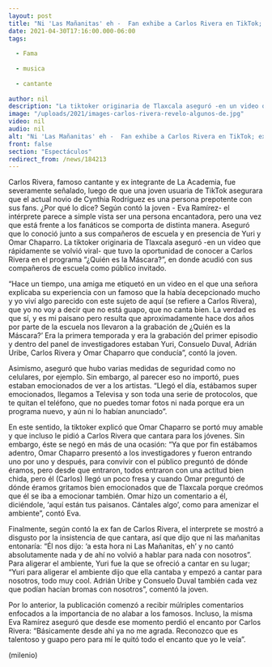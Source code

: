```yaml
---
layout: post
title: "Ni 'Las Mañanitas' eh -  Fan exhibe a Carlos Rivera en TikTok; expone prepotencia del cantante"
date: 2021-04-30T17:16:00.000-06:00
tags:
  
  - Fama
  
  - musica
  
  - cantante
  
author: nil
description: "La tiktoker originaria de Tlaxcala aseguró -en un video que rápidamente se volvió viral- que tuvo la oportunidad de conocer a Carlos Rivera en el programa “¿Quién es la Máscara?”. ¿Carlos Rivera fue grosero con los fans?"
image: "/uploads/2021/images-carlos-rivera-revelo-algunos-de.jpg"
video: nil
audio: nil
alt: "Ni 'Las Mañanitas' eh -  Fan exhibe a Carlos Rivera en TikTok; expone prepotencia del cantante"
front: false
section: "Espectáculos"
redirect_from: /news/184213
---
```


Carlos Rivera, famoso cantante y ex integrante de La Academia, fue severamente señalado, luego de que una joven usuaria de TikTok asegurara que el actual novio de Cynthia Rodríguez es una persona prepotente con sus fans. ¿Por qué lo dice? Según contó la joven - Eva Ramírez- el intérprete parece a simple vista ser una persona encantadora, pero una vez que está frente a los fanáticos se comporta de distinta manera. Aseguró que lo conoció junto a sus compañeros de escuela y en presencia de Yuri y Omar Chaparro. La tiktoker originaria de Tlaxcala aseguró -en un video que rápidamente se volvió viral- que tuvo la oportunidad de conocer a Carlos Rivera en el programa “¿Quién es la Máscara?”, en donde acudió con sus compañeros de escuela como público invitado. 

“Hace un tiempo, una amiga me etiquetó en un video en el que una señora explicaba su experiencia con un famoso que la había decepcionado mucho y yo viví algo parecido con este sujeto de aquí (se refiere a Carlos Rivera), que yo no voy a decir que no está guapo, que no canta bien. La verdad es que sí, y es mi paisano pero resulta que aproximadamente hace dos años por parte de la escuela nos llevaron a la grabación de ¿Quién es la Máscara?’ Era la primera temporada y era la grabación del primer episodio y dentro del panel de investigadores estaban Yuri, Consuelo Duval, Adrián Uribe, Carlos Rivera y Omar Chaparro que conducía”, contó la joven. 

Asimismo, aseguró que hubo varias medidas de seguridad como no celulares, por ejemplo. Sin embargo, al parecer eso no importó, pues estaban emocionados de ver a los artistas. “Llegó el día, estábamos super emocionados, llegamos a Televisa y son toda una serie de protocolos, que te quitan el teléfono, que no puedes tomar fotos ni nada porque era un programa nuevo, y aún ni lo habían anunciado”. 

En este sentido, la tiktoker explicó que Omar Chaparro se portó muy amable y que incluso le pidió a Carlos Rivera que cantara para los jóvenes. Sin embargo, éste se negó en más de una ocasión: “Ya que por fin estábamos adentro, Omar Chaparro presentó a los investigadores y fueron entrando uno por uno y después, para convivir con el público preguntó de dónde éramos, pero desde que entraron, todos entraron con una actitud bien chida, pero él (Carlos) llegó un poco fresa y cuando Omar preguntó de dónde éramos gritamos bien emocionados que de Tlaxcala porque creómos que él se iba a emocionar también. Omar hizo un comentario a él, diciéndole, ‘aquí están tus paisanos. Cántales algo’, como para amenizar el ambiente”, contó Eva. 

Finalmente, según contó la ex fan de Carlos Rivera, el interprete se mostró a disgusto por la insistencia de que cantara, así que dijo que ni las mañanitas entonaría: “Él nos dijo: ‘a esta hora ni Las Mañanitas, eh’ y no cantó absolutamente nada y de ahí no volvió a hablar para nada con nosotros”. Para aligerar el ambiente, Yuri fue la que se ofreció a cantar en su lugar; “Yuri para aligerar el ambiente dijo que ella cantaba y empezó a cantar para nosotros, todo muy cool. Adrián Uribe y Consuelo Duval también cada vez que podían hacían bromas con nosotros”, comentó la joven. 

Por lo anterior, la publicación comenzó a recibir múlriples comentarios enfocados a la importancia de no alabar a los famosos. Incluso, la misma Eva Ramírez aseguró que desde ese momento perdió el encanto por Carlos Rivera: “Básicamente desde ahí ya no me agrada. Reconozco que es talentoso y guapo pero para mí le quitó todo el encanto que yo le veía”. 

(milenio)